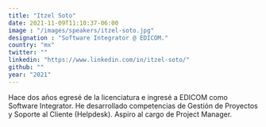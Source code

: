 ```yaml
---
title: "Itzel Soto"
date: 2021-11-09T11:10:37-06:00
image : "/images/speakers/itzel-soto.jpg"
designation : "Software Integrator @ EDICOM."
country: "mx"
twitter: ""
linkedin: "https://www.linkedin.com/in/itzel-soto/"
github: ""
year: "2021"
---
```


Hace dos años egresé de la licenciatura e ingresé a EDICOM como Software Integrator.
He desarrollado competencias de Gestión de Proyectos y Soporte al Cliente (Helpdesk).
Aspiro al cargo de Project Manager.

